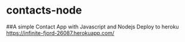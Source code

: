# contacts-node
##A simple Contact App with Javascript and Nodejs
Deploy to heroku https://infinite-fjord-26087.herokuapp.com/
